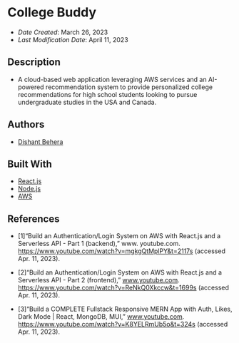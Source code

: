 <!--- The following README.md sample file was adapted from https://gist.github.com/PurpleBooth/109311bb0361f32d87a2#file-readme-template-md by Gabriella Mosquera for academic use ---> 

# College Buddy

* *Date Created*: March 26, 2023
* *Last Modification Date*: April 11, 2023

## Description

* A cloud-based web application leveraging AWS services and an AI-powered recommendation system to provide personalized college recommendations for high school students looking to pursue undergraduate studies in the USA and Canada.

## Authors

* [Dishant Behera](https://github.com/dishant26201)

## Built With

* [React.js](https://react.dev)
* [Node.js](https://nodejs.org/en/docs)
* [AWS](https://aws.amazon.com)

## References

* [1]“Build an Authentication/Login System on AWS with React.js and a Serverless API - Part 1 (backend),” www.
        youtube.com. https://www.youtube.com/watch?v=mgkgQtMplPY&t=2117s (accessed Apr. 11, 2023).
‌

* [2]“Build an Authentication/Login System on AWS with React.js and a Serverless API - Part 2 (frontend),” 
        www.youtube.com. https://www.youtube.com/watch?v=ReNkQ0Xkccw&t=1699s (accessed Apr. 11, 2023).

* [3]“Build a COMPLETE Fullstack Responsive MERN App with Auth, Likes, Dark Mode | React, MongoDB, MUI,” 
        www.youtube.com. https://www.youtube.com/watch?v=K8YELRmUb5o&t=324s (accessed Apr. 11, 2023).
